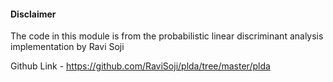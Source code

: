 #### Disclaimer

The code in this module is from the probabilistic linear discriminant analysis implementation by Ravi Soji

Github Link - https://github.com/RaviSoji/plda/tree/master/plda
